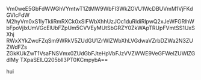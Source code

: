 Vm0weE5GbFdWWGhVYmtwT1ZtMW9WbFl3WkZOVU1WcDBUVmM1VjFKdGVIcFdW
M2hyVm0xS1IyTkliRmRXCk0xSlFWbXhhUzJOc1duRldiRlpwQ2xJeWFGRlhW
bFpoVjIxUmVGcElUbFZpUm5CVVEyMUtSbGRZY0ZkWApTRUpFVmtSS1UxSXhj
RWxXYkZwcFZqSm9WRkV5ZUdGU1ZrWlZWbXhLVGdwaVZrbDZWa2N3ZUZWdFZs
ZGkKUkZwT1VsaFNSVmx0ZUdGbFJteHpVbFJzVVZWWE9VeGFWelZUWlZGdlMy
TXpaSElLQ205bll3PT0KCmpybA==

hui